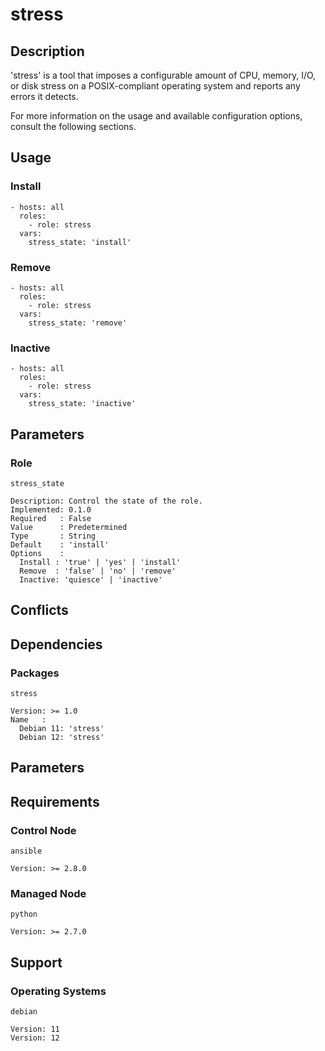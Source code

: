 # stress

## Description

'stress' is a tool that imposes a configurable amount of CPU, memory, I/O, or
disk stress on a POSIX-compliant operating system and reports any errors it
detects.

For more information on the usage and available configuration options,
consult the following sections.

## Usage

### Install

```
- hosts: all
  roles:
    - role: stress
  vars:
    stress_state: 'install'
```

### Remove

```
- hosts: all
  roles:
    - role: stress
  vars:
    stress_state: 'remove'
```

### Inactive

```
- hosts: all
  roles:
    - role: stress
  vars:
    stress_state: 'inactive'
```

## Parameters

### Role

`stress_state`

    Description: Control the state of the role.
    Implemented: 0.1.0
    Required   : False
    Value      : Predetermined
    Type       : String
    Default    : 'install'
    Options    :
      Install : 'true' | 'yes' | 'install'
      Remove  : 'false' | 'no' | 'remove'
      Inactive: 'quiesce' | 'inactive'

## Conflicts

## Dependencies

### Packages

`stress`

    Version: >= 1.0
    Name   :
      Debian 11: 'stress'
      Debian 12: 'stress'

## Parameters

## Requirements

### Control Node

`ansible`

    Version: >= 2.8.0

### Managed Node

`python`

    Version: >= 2.7.0

## Support

### Operating Systems

`debian`

    Version: 11
    Version: 12
